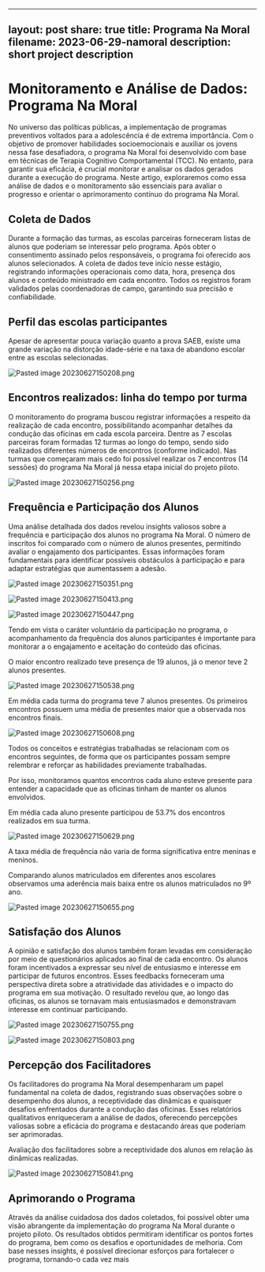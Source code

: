
---
layout: post
share: true
title: Programa Na Moral
filename: 2023-06-29-namoral
description: short project description
---

# Monitoramento e Análise de Dados: Programa Na Moral
No universo das políticas públicas, a implementação de programas preventivos voltados para a adolescência é de extrema importância. Com o objetivo de promover habilidades socioemocionais e auxiliar os jovens nessa fase desafiadora, o programa Na Moral foi desenvolvido com base em técnicas de Terapia Cognitivo Comportamental (TCC). No entanto, para garantir sua eficácia, é crucial monitorar e analisar os dados gerados durante a execução do programa. Neste artigo, exploraremos como essa análise de dados e o monitoramento são essenciais para avaliar o progresso e orientar o aprimoramento contínuo do programa Na Moral.

## Coleta de Dados
Durante a formação das turmas, as escolas parceiras forneceram listas de alunos que poderiam se interessar pelo programa. Após obter o consentimento assinado pelos responsáveis, o programa foi oferecido aos alunos selecionados. A coleta de dados teve início nesse estágio, registrando informações operacionais como data, hora, presença dos alunos e conteúdo ministrado em cada encontro. Todos os registros foram validados pelas coordenadoras de campo, garantindo sua precisão e confiabilidade.

## Perfil das escolas participantes

Apesar de apresentar pouca variação quanto a prova SAEB, existe uma grande variação na distorção idade-série e na taxa de abandono escolar entre as escolas selecionadas.

![Pasted image 20230627150208.png](../assets/images/Obsidian/Pasted%20image%2020230627150208.png?raw=true)

## Encontros realizados: linha do tempo por turma

O monitoramento do programa buscou registrar informações a respeito da realização de cada encontro, possibilitando acompanhar detalhes da condução das oficinas em cada escola parceira. Dentre as 7 escolas parceiras foram formadas 12 turmas ao longo do tempo, sendo sido realizados diferentes números de encontros (conforme indicado). Nas turmas que começaram mais cedo foi possível realizar os 7 encontros (14 sessões) do programa Na Moral já nessa etapa inicial do projeto piloto.

![Pasted image 20230627150256.png](../assets/images/Obsidian/Pasted%20image%2020230627150256.png?raw=true)


## Frequência e Participação dos Alunos
Uma análise detalhada dos dados revelou insights valiosos sobre a frequência e participação dos alunos no programa Na Moral. O número de inscritos foi comparado com o número de alunos presentes, permitindo avaliar o engajamento dos participantes. Essas informações foram fundamentais para identificar possíveis obstáculos à participação e para adaptar estratégias que aumentassem a adesão.

![Pasted image 20230627150351.png](../assets/images/Obsidian/Pasted%20image%2020230627150351.png?raw=true)

![Pasted image 20230627150413.png](../assets/images/Obsidian/Pasted%20image%2020230627150413.png?raw=true)

![Pasted image 20230627150447.png](../assets/images/Obsidian/Pasted%20image%2020230627150447.png?raw=true)


Tendo em vista o caráter voluntário da participação no programa, o acompanhamento da frequência dos alunos participantes é importante para monitorar a o engajamento e aceitação do conteúdo das oficinas.

O maior encontro realizado teve presença de 19 alunos, já o menor teve 2 alunos presentes.

![Pasted image 20230627150538.png](../assets/images/Obsidian/Pasted%20image%2020230627150538.png?raw=true)

Em média cada turma do programa teve 7 alunos presentes. Os primeiros encontros possuem uma média de presentes maior que a observada nos encontros finais.

![Pasted image 20230627150608.png](../assets/images/Obsidian/Pasted%20image%2020230627150608.png?raw=true)

Todos os conceitos e estratégias trabalhadas se relacionam com os encontros seguintes, de forma que os participantes possam sempre relembrar e reforçar as habilidades previamente trabalhadas.

Por isso, monitoramos quantos encontros cada aluno esteve presente para entender a capacidade que as oficinas tinham de manter os alunos envolvidos.

Em média cada aluno presente participou de 53.7% dos encontros realizados em sua turma.

![Pasted image 20230627150629.png](../assets/images/Obsidian/Pasted%20image%2020230627150629.png?raw=true)

A taxa média de frequência não varia de forma significativa entre meninas e meninos.

Comparando alunos matriculados em diferentes anos escolares observamos uma aderência mais baixa entre os alunos matriculados no 9º ano.

![Pasted image 20230627150655.png](../assets/images/Obsidian/Pasted%20image%2020230627150655.png?raw=true)

## Satisfação dos Alunos
A opinião e satisfação dos alunos também foram levadas em consideração por meio de questionários aplicados ao final de cada encontro. Os alunos foram incentivados a expressar seu nível de entusiasmo e interesse em participar de futuros encontros. Esses feedbacks forneceram uma perspectiva direta sobre a atratividade das atividades e o impacto do programa em sua motivação. O resultado revelou que, ao longo das oficinas, os alunos se tornavam mais entusiasmados e demonstravam interesse em continuar participando.

![Pasted image 20230627150755.png](../assets/images/Obsidian/Pasted%20image%2020230627150755.png?raw=true)

![Pasted image 20230627150803.png](../assets/images/Obsidian/Pasted%20image%2020230627150803.png?raw=true)


## Percepção dos Facilitadores
Os facilitadores do programa Na Moral desempenharam um papel fundamental na coleta de dados, registrando suas observações sobre o desempenho dos alunos, a receptividade das dinâmicas e quaisquer desafios enfrentados durante a condução das oficinas. Esses relatórios qualitativos enriqueceram a análise de dados, oferecendo percepções valiosas sobre a eficácia do programa e destacando áreas que poderiam ser aprimoradas.


Avaliação dos facilitadores sobre a receptividade dos alunos em relação às dinâmicas realizadas.

![Pasted image 20230627150841.png](../assets/images/Obsidian/Pasted%20image%2020230627150841.png?raw=true)
## Aprimorando o Programa
Através da análise cuidadosa dos dados coletados, foi possível obter uma visão abrangente da implementação do programa Na Moral durante o projeto piloto. Os resultados obtidos permitiram identificar os pontos fortes do programa, bem como os desafios e oportunidades de melhoria. Com base nesses insights, é possível direcionar esforços para fortalecer o programa, tornando-o cada vez mais

